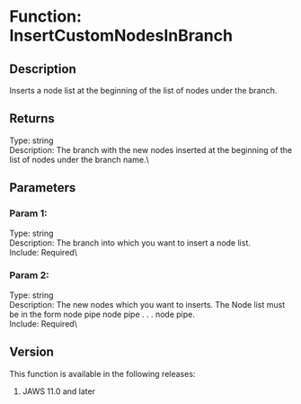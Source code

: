 # Function: InsertCustomNodesInBranch

## Description

Inserts a node list at the beginning of the list of nodes under the
branch.

## Returns

Type: string\
Description: The branch with the new nodes inserted at the beginning of
the list of nodes under the branch name.\

## Parameters

### Param 1:

Type: string\
Description: The branch into which you want to insert a node list.\
Include: Required\

### Param 2:

Type: string\
Description: The new nodes which you want to inserts. The Node list must
be in the form node pipe node pipe . . . node pipe.\
Include: Required\

## Version

This function is available in the following releases:

1.  JAWS 11.0 and later
